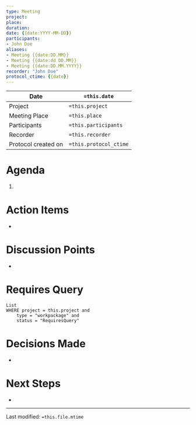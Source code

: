 ```yaml
---
type: Meeting
project: 
place:
duration:
date: {{date:YYYY-MM-DD}}
participants:
- John Doe
aliases:
- Meeting {{date:DD.MM}}
- Meeting {{date:dd DD.MM}}
- Meeting {{date:DD.MM.YYYY}}
recorder: "John Doe"
protocol_ctime: {{date}}
---
```

|Date|`=this.date`|
|-|-|
|Project|`=this.project`|
|Meeting Place|`=this.place`|
|Participants|`=this.participants`|
|Recorder|`=this.recorder`|
|Protocol created on|`=this.protocol_ctime`|


# Agenda
1. 

# Action Items
- 

# Discussion Points
- 

# Requires Query
```dataview
List
WHERE project = this.project and
	type = "workpackage" and
	status = "RequiresQuery"
```

# Decisions Made
- 

# Next Steps
- 

___
Last modified: `=this.file.mtime`
